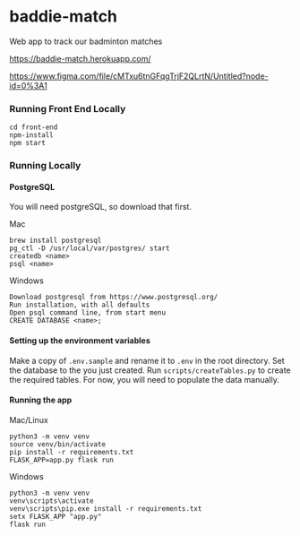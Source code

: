 # baddie-match
Web app to track our badminton matches

https://baddie-match.herokuapp.com/

https://www.figma.com/file/cMTxu6tnGFqgTrjF2QLrtN/Untitled?node-id=0%3A1

### Running Front End Locally
```
cd front-end
npm-install
npm start
```

### Running Locally
#### PostgreSQL
You will need postgreSQL, so download that first.

Mac
```
brew install postgresql
pg_ctl -D /usr/local/var/postgres/ start
createdb <name>
psql <name>
```

Windows
```
Download postgresql from https://www.postgresql.org/
Run installation, with all defaults
Open psql command line, from start menu
CREATE DATABASE <name>;
```

#### Setting up the environment variables
Make a copy of `.env.sample` and rename it to `.env` in the root directory. Set the database to the <name> you just created.
Run `scripts/createTables.py` to create the required tables. For now, you will need to populate the data manually.

#### Running the app
Mac/Linux
```
python3 -m venv venv
source venv/bin/activate
pip install -r requirements.txt
FLASK_APP=app.py flask run
```
Windows
```
python3 -m venv venv
venv\scripts\activate
venv\scripts\pip.exe install -r requirements.txt
setx FLASK_APP "app.py"
flask run
```
